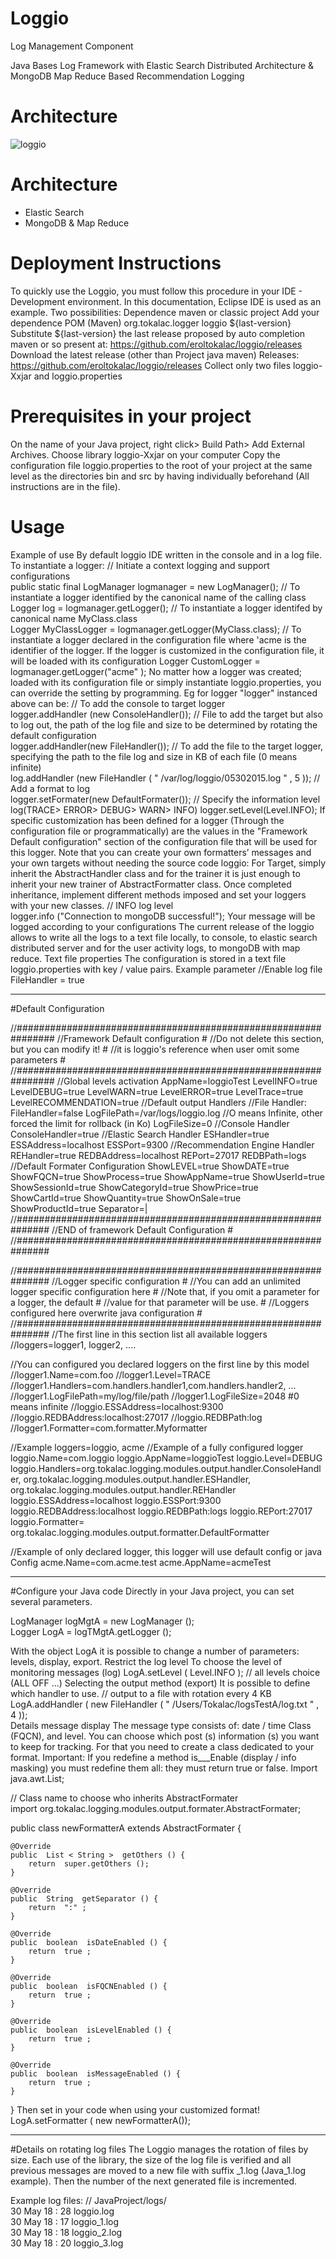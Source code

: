 # Loggio
Log Management Component

Java Bases Log Framework with Elastic Search Distributed Architecture &amp; MongoDB Map Reduce Based Recommendation Logging

# Architecture
![loggio](https://cloud.githubusercontent.com/assets/9517583/7901973/dadf6f32-07ab-11e5-8323-e0e53b21131d.jpg)

# Architecture
- Elastic Search
- MongoDB & Map Reduce

# Deployment Instructions
To quickly use the Loggio, you must follow this procedure in your IDE - Development environment. 
In this documentation, Eclipse IDE is used as an example.
Two possibilities: Dependence maven or classic project
Add your dependence POM (Maven)
<dependency>
   <groupId>org.tokalac.logger</groupId>
   <artifactId>loggio</artifactId>
   <version>${last-version}</version>
</dependency>
Substitute ${last-version} the last release proposed by auto completion maven or so present at: https://github.com/eroltokalac/loggio/releases
Download the latest release (other than Project java maven)
Releases: https://github.com/eroltokalac/loggio/releases
Collect only two files loggio-Xxjar and loggio.properties

# Prerequisites in your project
On the name of your Java project, right click> Build Path> Add External Archives.
Choose library loggio-Xxjar on your computer
Copy the configuration file loggio.properties to the root of your project at the same level as the directories bin and src by having individually beforehand (All instructions are in the file).


# Usage

Example of use
By default loggio IDE written in the console and in a log file.
To instantiate a logger:
// Initiate a context logging and support configurations  
public static final LogManager logmanager =  new LogManager(); 
// To instantiate a logger identified by the canonical name of the calling class
Logger log = logmanager.getLogger();
// To instantiate a logger identifed by canonical name MyClass.class  
Logger MyClassLogger  = logmanager.getLogger(MyClass.class); 
// To instantiate a logger declared in the configuration file where 'acme is the identifier of the logger. If the logger is customized in the configuration file, it will be loaded with its configuration
Logger CustomLogger  = logmanager.getLogger("acme" ); 
No matter how a logger was created; loaded with its configuration file or simply instantiate loggio.properties, you can override the setting by programming. Eg for logger "logger" instanced above can be:
// To add the console to target logger  
logger.addHandler (new ConsoleHandler()); 
// File to add the target but also to log out, the path of the log file and size to be determined by rotating the default configuration  
logger.addHandler(new FileHandler()); 
// To add the file to the target logger, specifying the path to the file log and size in KB of each file (0 means infinite)  
log.addHandler (new FileHandler ( " /var/log/loggio/05302015.log " , 5 )); 
// Add a format to log  
logger.setFormater(new DefaultFormater()); 
// Specify the information level log(TRACE> ERROR> DEBUG> WARN> INFO)
logger.setLevel(Level.INFO); 
If specific customization has been defined for a logger (Through the configuration file or programmatically) are the values in the "Framework Default configuration" section of the configuration file that will be used for this logger.
Note that you can create your own formatters’ messages and your own targets without needing the source code loggio: For Target, simply inherit the AbstractHandler class and for the trainer it is just enough to inherit your new trainer of AbstractFormatter class. Once completed inheritance, implement different methods imposed and set your loggers with your new classes.
// INFO log level  
logger.info ("Connection to mongoDB successful!");
Your message will be logged according to your configurations
The current release of the loggio allows to write all the logs to a text file locally, to console, to elastic search distributed server and for the user activity logs, to mongoDB with map reduce.
Text file properties
The configuration is stored in a text file loggio.properties with key / value pairs.
Example parameter
//Enable log file  
FileHandler = true

________________________________________
#Default Configuration

//###############################################################
//Framework Default configuration                               #
//Do not delete this section, but you can modify it!            #
//it is loggio's reference when user omit some parameters       #
//###############################################################
//Global levels activation
AppName=loggioTest
LevelINFO=true
LevelDEBUG=true
LevelWARN=true
LevelERROR=true
LevelTrace=true
LevelRECOMMENDATION=true
//Default output Handlers
//File Handler:
FileHandler=false
LogFilePath=/var/logs/loggio.log
//O means Infinite, other forced the limit for rollback (in Ko)
LogFileSize=0
//Console Handler
ConsoleHandler=true
//Elastic Search Handler
ESHandler=true
ESSAddress=localhost
ESSPort=9300
//Recommendation Engine Handler
REHandler=true
REDBAddress=localhost
REPort=27017
REDBPath=logs
//Default Formater Configuration
ShowLEVEL=true
ShowDATE=true
ShowFQCN=true
ShowProcess=true
ShowAppName=true
ShowUserId=true
ShowSessionId=true
ShowCategoryId=true
ShowPrice=true
ShowCartId=true
ShowQuantity=true
ShowOnSale=true
ShowProductId=true
Separator=|
//##############################################################
//END of framework Default Configuration                       #
//##############################################################

//##############################################################
//Logger specific configuration                                #
//You can add an unlimited logger specific configuration here  #
//Note that, if you omit a parameter for a logger, the default #
//value for that parameter will be use.                        #
//Loggers configured here overwrite java configuration         #
//##############################################################
//The first line in this section list all available loggers
//loggers=logger1, logger2, ....

//You can configured you declared loggers on the first line by this model
//logger1.Name=com.foo
//logger1.Level=TRACE
//logger1.Handlers=com.handlers.handler1,com.handlers.handler2, ...
//logger1.LogFilePath=my/log/file/path
//logger1.LogFileSize=2048           #0 means infinite
//loggio.ESSAddress=localhost:9300
//loggio.REDBAddress:localhost:27017
//loggio.REDBPath:log
//logger1.Formatter=com.formatter.Myformatter

//Example
loggers=loggio, acme
//Example of a fully configured logger
loggio.Name=com.loggio
loggio.AppName=loggioTest
loggio.Level=DEBUG
loggio.Handlers=org.tokalac.logging.modules.output.handler.ConsoleHandler, org.tokalac.logging.modules.output.handler.ESHandler, org.tokalac.logging.modules.output.handler.REHandler
loggio.ESSAddress=localhost
loggio.ESSPort:9300
loggio.REDBAddress:localhost
loggio.REDBPath:logs
loggio.REPort:27017
loggio.Formatter= org.tokalac.logging.modules.output.formatter.DefaultFormatter

//Example of only declared logger, this logger will use default config or java Config
acme.Name=com.acme.test
acme.AppName=acmeTest

 ________________________________________

#Configure your Java code
Directly in your Java project, you can set several parameters.

LogManager logMgtA =  new  LogManager ();  
Logger LogA = logTMgtA.getLogger ();

With the object LogA it is possible to change a number of parameters: levels, display, export.
Restrict the log level
To choose the level of monitoring messages (log)
LogA.setLevel ( Level.INFO ); // all levels choice (ALL OFF ...)
Selecting the output method (export)
It is possible to define which handler to use.
// output to a file with rotation every 4 KB
LogA.addHandler ( new  FileHandler ( " /Users/Tokalac/logsTestA/log.txt " , 4 ));  
Details message display
The message type consists of: date / time Class (FQCN), and level.
You can choose which post (s) information (s) you want to keep for tracking. For that you need to create a class dedicated to your format.
Important: If you redefine a method is___Enable (display / info masking) you must redefine them all: they must return true or false.
Import  java.awt.List; 

// Class name to choose who inherits AbstractFormater  
import org.tokalac.logging.modules.output.formater.AbstractFormater; 

public  class newFormatterA extends  AbstractFormater {      

	@Override      
	public  List < String >  getOthers () {          
		return  super.getOthers ();     
	}      

	@Override      
	public  String  getSeparator () {          
		return  ":" ;     
	}      

	@Override      
	public  boolean  isDateEnabled () {          
		return  true ;     
	}      

	@Override      
	public  boolean  isFQCNEnabled () {          
		return  true ;     
	}      

	@Override      
	public  boolean  isLevelEnabled () {          
		return  true ;     
	}      

	@Override      
	public  boolean  isMessageEnabled () {          
		return  true ;     
	} 
}
Then set in your code when using your customized format!
LogA.setFormatter ( new  newFormatterA());
 ________________________________________
#Details on rotating log files
The Loggio manages the rotation of files by size. Each use of the library, the size of the log file is verified and all previous messages are moved to a new file with suffix _1.log (Java_1.log example). Then the number of the next generated file is incremented.

Example log files:
// JavaProject/logs/  
30  May  18 : 28  loggio.log  
30  May  18 : 17  loggio_1.log  
30  May  18 : 18  loggio_2.log  
30  May  18 : 20  loggio_3.log


